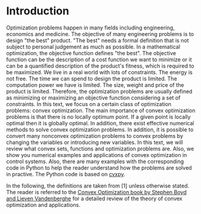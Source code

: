 # Introduction

Optimization problems happen in many fields including engineering, economics and
medicine.
The objective of many engineering problems is to design "the best" product.
"The best" needs a formal definition that is not subject to personal judgement
as much as possible. In a mathematical optimization, the objective function
defines "the best". The objective function can be the description of a cost
function we want to minimize or it can be a quantified description of the
product's fitness, which is required to be maximized.
We live in a real world with lots of constraints. The energy is not free. The
time we can spend to design the product is limited. The computation power we
have is limited. The size, weight and price of the product is limited.
Therefore, the optimization problems are usually defined as minimizing or
maximizing an objective function considering a set of constraints. In this text,
we focus on a certain class of optimization problems: convex optimization. The
main importance of convex optimization problems is that there is no locally
optimum point. If a given point is locally optimal then it is globally optimal.
In addition, there exist effective numerical methods to solve convex
optimization problems. In addition, it is possible to convert many nonconvex
optimization problems to convex problems by changing the variables or
introducing new variables. In this text, we will review what convex sets,
functions and optimization problems are. Also, we show you numerical examples
and applications of convex optimization in control systems. Also, there are many
examples with the corresponding code in Python to help the reader understand how
the problems are solved in practive. The Python code is based on
[cvxpy](https://github.com/cvxgrp/cvxpy).

In the following, the definitions are taken from [1] unless otherwise stated.
The reader is referred to the [Convex Optimization book by
Stephen Boyd and Lieven Vandenberghe](http://www.stanford.edu/~boyd/cvxbook/)
for a detailed review of the theory of convex optimization and applications.
